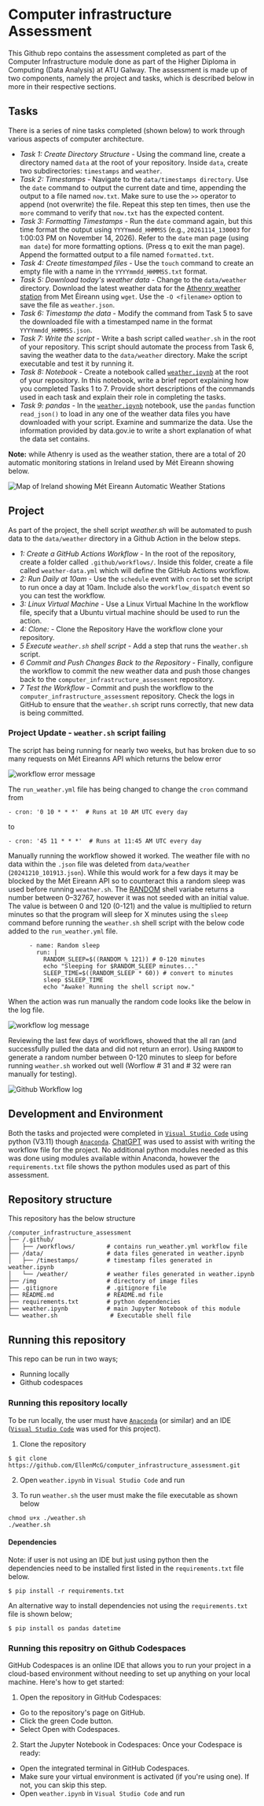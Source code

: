 # Computer infrastructure Assessment

This Github repo contains the assessment completed as part of the Computer Infrastructure module done as part of the Higher Diploma in Computing (Data Analysis) at ATU Galway. The assessment is made up of two components, namely the project and tasks, which is described below in more in their respective sections. 

## **Tasks**

There is a series of nine tasks completed (shown below) to work through various aspects of computer architecture. 
- *Task 1: Create Directory  Structure* - Using the command line, create a directory named `data` at the root of your repository. Inside `data`, create two subdirectories: `timestamps` and `weather`.
- *Task 2: Timestamps* - Navigate to the `data/timestamps directory`. Use the `date` command to output the current date and time, appending the output to a file named `now.txt`. Make sure to use the `>>` operator to append (not overwrite) the file. Repeat this step ten times, then use the `more` command to verify that `now.txt` has the expected content.
- *Task 3: Formatting Timestamps* -  Run the `date` command again, but this time format the output using `YYYYmmdd_HHMMSS` (e.g., `20261114_130003` for 1:00:03 PM on November 14, 2026). Refer to the `date` man page (using `man date`) for more formatting options. (Press q to exit the man page). Append the formatted output to a file named `formatted.txt`.
- *Task 4: Create timestamped files* - Use the `touch` command to create an empty file with a name in the `YYYYmmdd_HHMMSS.txt` format. 
- *Task 5: Download today's weather data* - Change to the `data/weather` directory. Download the latest weather data for the [Athenry weather station](https://prodapi.metweb.ie/observations/athenry/today) from Met Éireann using `wget`. Use the `-O <filename>` option to save the file as `weather.json`. 
- *Task 6: Timestamp the data* - Modify the command from Task 5 to save the downloaded file with a timestamped name in the format `YYYYmmdd_HHMMSS.json`.
- *Task 7: Write the script* - Write a bash script called `weather.sh` in the root of your repository. This script should automate the process from Task 6, saving the weather data to the `data/weather` directory. Make the script executable and test it by running it.
- *Task 8: Notebook* - Create a notebook called [`weather.ipynb`](https://github.com/EllenMcG/computer_infrastructure_assessment/blob/main/weather.ipynb) at the root of your repository. In this notebook, write a brief report explaining how you completed Tasks 1 to 7. Provide short descriptions of the commands used in each task and explain their role in completing the tasks.
- *Task 9: pandas* - In the [`weather.ipynb`](https://github.com/EllenMcG/computer_infrastructure_assessment/blob/main/weather.ipynb) notebook, use the `pandas` function `read_json()` to load in any one of the weather data files you have downloaded with your script. Examine and summarize the data. Use the information provided by data.gov.ie to write a short explanation of what the data set contains.

**Note:** while Athenry is used as the weather station, there are a total of 20 automatic monitoring stations in Ireland used by Mét Eireann showing below. 

![Map of Ireland showing Mét Eireann Automatic Weather Stations](https://www.met.ie/cms/assets/uploads/2020/10/synoptic.png)

## **Project**

As part of the project, the shell script *weather.sh* will be automated to push data to the `data/weather` directory in a Github Action in the below steps. 
- *1: Create a GitHub Actions Workflow* - In the root of the repository, create a folder called `.github/workflows/`. Inside this folder, create a file called `weather-data.yml` which will define the GitHub Actions workflow.
- *2: Run Daily at 10am* - Use the `schedule` event with `cron` to set the script to run once a day at 10am. Include also the `workflow_dispatch` event so you can test the workflow.
- *3: Linux Virtual Machine* - Use a Linux Virtual Machine In the workflow file, specify that a Ubuntu virtual machine should be used to run the action.
- *4: Clone:* - Clone the Repository Have the workflow clone your repository.
- *5 Execute `weather.sh` shell script* - Add a step that runs the `weather.sh` script.
- *6 Commit and Push Changes Back to the Repository* - Finally, configure the workflow to commit the new weather data and push those changes back to the `computer_infrastructure_assessment` repository.
- *7 Test the Workflow* - Commit and push the workflow to the `computer_infrastructure_assessment`  repository. Check the logs in GitHub to ensure that the `weather.sh` script runs correctly, that new data is being committed.

### **Project Update - `weather.sh` script failing** 
The script has being running for nearly two weeks, but has broken due to so many requests on Mét Eireanns API which returns the below error 

![workflow error message](img/error.png)

The `run_weather.yml` file has being changed to change the `cron` command from 

```
- cron: '0 10 * * *'  # Runs at 10 AM UTC every day
```

to 
```
- cron: '45 11 * * *'  # Runs at 11:45 AM UTC every day
```

Manually running the workflow showed it worked. The weather file with no data within the `.json` file was deleted from `data/weather` (`20241210_101913.json`). While this would work for a few days it may be blocked by the Mét Eireann API so to counteract this a random sleep was used before running `weather.sh`. The [RANDOM](https://www.geeksforgeeks.org/random-shell-variable-in-linux-with-examples/) shell variabe returns a number between 0–32767, however it was not seeded with an initial value. The value is between 0 and 120 (0-121) and the value is multiplied to return minutes so that the program will sleep for X minutes using the `sleep` command before running the `weather.sh` shell script with the below code added to the `run_weather.yml` file.


```
      - name: Random sleep
        run: |
          RANDOM_SLEEP=$((RANDOM % 121)) # 0-120 minutes
          echo "Sleeping for $RANDOM_SLEEP minutes..."
          SLEEP_TIME=$((RANDOM_SLEEP * 60)) # convert to minutes
          sleep $SLEEP_TIME
          echo "Awake! Running the shell script now."
```

When the action was run manually the random code looks like the below in the log file.

![workflow log message](img/log.png)

Reviewing the last few days of workflows, showed that the all ran (and successfully pulled the data and did not return an error). Using `RANDOM` to generate a random number between 0-120 minutes to sleep for before running `weather.sh` worked out well (Worflow # 31 and # 32 were ran manually for testing). 


![Github Workflow log](img/workflows.png)

## **Development and Environment**
Both the tasks and projected were completed in [`Visual Studio Code`](https://code.visualstudio.com/) using python (V3.11) though [`Anaconda`](https://www.anaconda.com/). [ChatGPT](https://chatgpt.com/) was used to assist with writing the workflow file for the project. No additional python modules needed as this was done using modules available within Anaconda, however the `requirements.txt` file shows the python modules used as part of this assessment.

## **Repository structure** 
This repository has the below structure 

```
/computer_infrastructure_assessment
├── /.github/           
│   ├── /workflows/         # contains run_weather.yml workflow file
├── /data/                  # data files generated in weather.ipynb
│   ├── /timestamps/        # timestamp files generated in weather.ipynb
│   └── /weather/           # weather files generated in weather.ipynb
├── /img                    # directory of image files
├── .gitignore              # .gitignore file
├── README.md               # README.md file 
├── requirements.txt        # python dependencies
├── weather.ipynb           # main Jupyter Notebook of this module  
└── weather.sh               # Executable shell file 
```


## **Running this repository**
This repo can be run in two ways;
- Running locally
- Github codespaces

### **Running this repository locally** 

To be run locally, the user must have [`Anaconda`](https://www.anaconda.com/) (or similar) and an IDE ([`Visual Studio Code`](https://code.visualstudio.com/) was used for this project). 

1. Clone the repository
```
$ git clone https://github.com/EllenMcG/computer_infrastructure_assessment.git
```

2. Open `weather.ipynb` in `Visual Studio Code` and run

3. To run `weather.sh` the user must make the file executable as shown below

```
chmod u+x ./weather.sh
./weather.sh 
```

#### **Dependencies** 
Note: if user is not using an IDE but just using python then the dependencies need to be installed first listed in the `requirements.txt` file below.

``` 
$ pip install -r requirements.txt
```

An alternative way to install dependencies not using the `requirements.txt` file is shown below; 

```
$ pip install os pandas datetime
```

### **Running this repositry on Github Codespaces**

GitHub Codespaces is an online IDE that allows you to run your project in a cloud-based environment without needing to set up anything on your local machine. Here's how to get started:

1. Open the repository in GitHub Codespaces:
- Go to the repository's page on GitHub.
- Click the green Code button.
- Select Open with Codespaces.

2. Start the Jupyter Notebook in Codespaces:
Once your Codespace is ready:
- Open the integrated terminal in GitHub Codespaces.
- Make sure your virtual environment is activated (if you're using one). If not, you can skip this step.
- Open `weather.ipynb` in `Visual Studio Code` and run 
